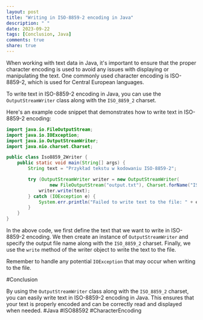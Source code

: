 ```yaml
---
layout: post
title: "Writing in ISO-8859-2 encoding in Java"
description: " "
date: 2023-09-22
tags: [Conclusion, Java]
comments: true
share: true
---
```


When working with text data in Java, it's important to ensure that the proper character encoding is used to avoid any issues with displaying or manipulating the text. One commonly used character encoding is ISO-8859-2, which is used for Central European languages.

To write text in ISO-8859-2 encoding in Java, you can use the `OutputStreamWriter` class along with the `ISO_8859_2` charset.

Here's an example code snippet that demonstrates how to write text in ISO-8859-2 encoding:

```java
import java.io.FileOutputStream;
import java.io.IOException;
import java.io.OutputStreamWriter;
import java.nio.charset.Charset;

public class Iso8859_2Writer {
    public static void main(String[] args) {
        String text = "Przykład tekstu w kodowaniu ISO-8859-2";

        try (OutputStreamWriter writer = new OutputStreamWriter(
                new FileOutputStream("output.txt"), Charset.forName("ISO-8859-2"))) {
            writer.write(text);
        } catch (IOException e) {
            System.err.println("Failed to write text to the file: " + e.getMessage());
        }
    }
}
```

In the above code, we first define the text that we want to write in ISO-8859-2 encoding. We then create an instance of `OutputStreamWriter` and specify the output file name along with the `ISO_8859_2` charset. Finally, we use the `write` method of the writer object to write the text to the file.

Remember to handle any potential `IOException` that may occur when writing to the file.

#Conclusion

By using the `OutputStreamWriter` class along with the `ISO_8859_2` charset, you can easily write text in ISO-8859-2 encoding in Java. This ensures that your text is properly encoded and can be correctly read and displayed when needed.
#Java #ISO88592 #CharacterEncoding